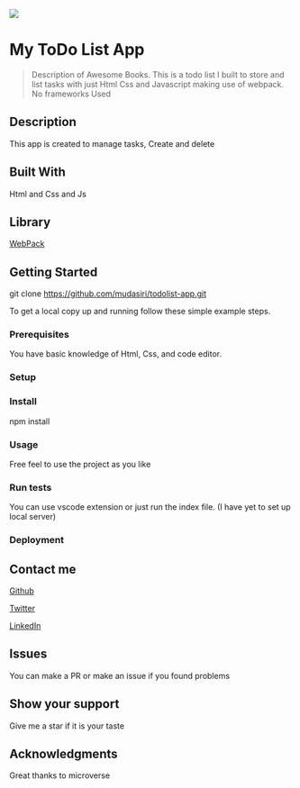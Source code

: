 ![](https://img.shields.io/badge/Microverse-blueviolet)

# My ToDo List App

> Description of Awesome Books.
This is a todo list I built to store and list tasks with just Html Css and Javascript making use of webpack. <br>
No frameworks Used

## Description
This app is created to manage tasks, Create and delete



## Built With

Html and Css and Js 

## Library 
[WebPack](https://webpack.js.org)


## Getting Started

git clone https://github.com/mudasiri/todolist-app.git


To get a local copy up and running follow these simple example steps.

### Prerequisites
You have basic knowledge of Html, Css, and code editor.
### Setup

### Install
npm install <br>
### Usage
Free feel to use the project as you like


### Run tests
You can use vscode extension or just run the index file. (I have yet to set up local server)



### Deployment

## Contact me

<a href="https://github.com/mudasiri/">Github</a>

<a href="https://twitter.com/mudasiri">Twitter</a>

<a href="https://www.linkedin.com/in/mudasiri/">LinkedIn</a>

## Issues
You can make a PR or make an issue if you found problems

## Show your support
Give me a star if it is your taste


## Acknowledgments

Great thanks to microverse
